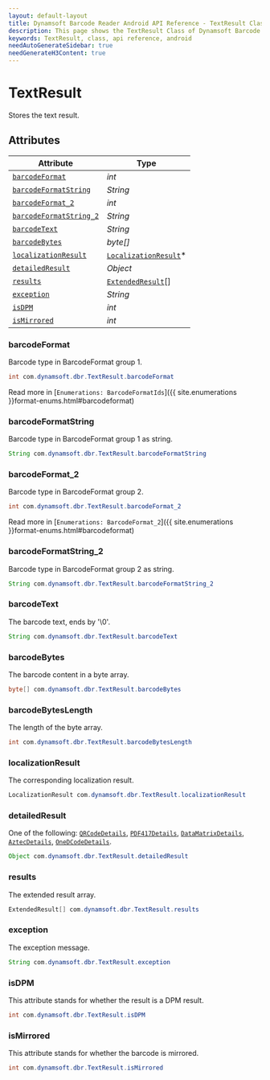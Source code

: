 ```yaml
---
layout: default-layout
title: Dynamsoft Barcode Reader Android API Reference - TextResult Class
description: This page shows the TextResult Class of Dynamsoft Barcode Reader for Android SDK.
keywords: TextResult, class, api reference, android
needAutoGenerateSidebar: true
needGenerateH3Content: true
---
```


# TextResult

Stores the text result.

## Attributes
  
| Attribute | Type |
|---------- | ---- |
| [`barcodeFormat`](#barcodeformat) | *int* |
| [`barcodeFormatString`](#barcodeformatstring) | *String* |
| [`barcodeFormat_2`](#barcodeformat_2) | *int* |
| [`barcodeFormatString_2`](#barcodeformatstring_2) | *String* |
| [`barcodeText`](#barcodetext) | *String* |
| [`barcodeBytes`](#barcodebytes) | *byte\[\]* |
| [`localizationResult`](#localizationresult) | [`LocalizationResult`](LocalizationResult.md)\* |
| [`detailedResult`](#detailedresult) | *Object* |
| [`results`](#results) | [`ExtendedResult`](ExtendedResult.md)\[\] |
| [`exception`](#exception) | *String* |
| [`isDPM`](#isdpm) | *int* |
| [`isMirrored`](#ismirrored) | *int* |

### barcodeFormat

Barcode type in BarcodeFormat group 1.

```java
int com.dynamsoft.dbr.TextResult.barcodeFormat
```

Read more in [`Enumerations: BarcodeFormatIds`]({{ site.enumerations }}format-enums.html#barcodeformat)

### barcodeFormatString

Barcode type in BarcodeFormat group 1 as string.

```java
String com.dynamsoft.dbr.TextResult.barcodeFormatString
```

### barcodeFormat_2

Barcode type in BarcodeFormat group 2.

```java
int com.dynamsoft.dbr.TextResult.barcodeFormat_2
```

Read more in [`Enumerations: BarcodeFormat_2`]({{ site.enumerations }}format-enums.html#barcodeformat)

### barcodeFormatString_2

Barcode type in BarcodeFormat group 2 as string.

```java
String com.dynamsoft.dbr.TextResult.barcodeFormatString_2
```

### barcodeText

The barcode text, ends by '\0'.

```java
String com.dynamsoft.dbr.TextResult.barcodeText
```

### barcodeBytes

The barcode content in a byte array.

```java
byte[] com.dynamsoft.dbr.TextResult.barcodeBytes
```

### barcodeBytesLength

The length of the byte array.

```java
int com.dynamsoft.dbr.TextResult.barcodeBytesLength
```

### localizationResult

The corresponding localization result.

```java
LocalizationResult com.dynamsoft.dbr.TextResult.localizationResult
```

### detailedResult

One of the following: [`QRCodeDetails`](QRCodeDetails.md), [`PDF417Details`](PDF417Details.md), [`DataMatrixDetails`](DataMatrixDetails.md), [`AztecDetails`](AztecDetails.md), [`OneDCodeDetails`](OneDCodeDetails.md).

```java
Object com.dynamsoft.dbr.TextResult.detailedResult
```

### results

The extended result array.

```java
ExtendedResult[] com.dynamsoft.dbr.TextResult.results
```

### exception

The exception message.

```java
String com.dynamsoft.dbr.TextResult.exception
```

### isDPM

This attribute stands for whether the result is a DPM result.

```java
int com.dynamsoft.dbr.TextResult.isDPM
```

### isMirrored

This attribute stands for whether the barcode is mirrored.

```java
int com.dynamsoft.dbr.TextResult.isMirrored
```
